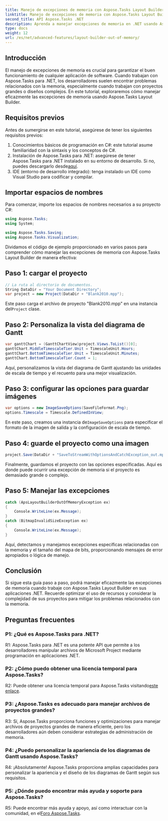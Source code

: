 ```yaml
---
title: Manejo de excepciones de memoria con Aspose.Tasks Layout Builder
linktitle: Manejo de excepciones de memoria con Aspose.Tasks Layout Builder
second_title: API Aspose.Tasks .NET
description: Aprenda a manejar excepciones de memoria en .NET usando Aspose.Tasks Layout Builder de manera eficiente. Guía paso a paso con ejemplos de código.
type: docs
weight: 12
url: /es/net/advanced-features/layout-builder-out-of-memory/
---
```

## Introducción

El manejo de excepciones de memoria es crucial para garantizar el buen funcionamiento de cualquier aplicación de software. Cuando trabajan con Aspose.Tasks para .NET, los desarrolladores suelen encontrar problemas relacionados con la memoria, especialmente cuando trabajan con proyectos grandes o diseños complejos. En este tutorial, exploraremos cómo manejar eficazmente las excepciones de memoria usando Aspose.Tasks Layout Builder.

## Requisitos previos

Antes de sumergirse en este tutorial, asegúrese de tener los siguientes requisitos previos:

1. Conocimientos básicos de programación en C#: este tutorial asume familiaridad con la sintaxis y los conceptos de C#.
2.  Instalación de Aspose.Tasks para .NET: asegúrese de tener Aspose.Tasks para .NET instalado en su entorno de desarrollo. Si no, puedes descargarlo desde[aquí](https://releases.aspose.com/tasks/net/).
3. IDE (entorno de desarrollo integrado): tenga instalado un IDE como Visual Studio para codificar y compilar.

## Importar espacios de nombres

Para comenzar, importe los espacios de nombres necesarios a su proyecto C#:

```csharp
using Aspose.Tasks;
using System;

using Aspose.Tasks.Saving;
using Aspose.Tasks.Visualization;

```

Dividamos el código de ejemplo proporcionado en varios pasos para comprender cómo manejar las excepciones de memoria con Aspose.Tasks Layout Builder de manera efectiva:

## Paso 1: cargar el proyecto

```csharp
// La ruta al directorio de documentos.
String DataDir = "Your Document Directory";
var project = new Project(DataDir + "Blank2010.mpp");
```

 Este paso carga el archivo de proyecto "Blank2010.mpp" en una instancia del`Project` clase.

## Paso 2: Personaliza la vista del diagrama de Gantt

```csharp
var ganttChart = (GanttChartView)project.Views.ToList()[0];
ganttChart.MiddleTimescaleTier.Unit = TimescaleUnit.Hours;
ganttChart.BottomTimescaleTier.Unit = TimescaleUnit.Minutes;
ganttChart.BottomTimescaleTier.Count = 1;
```

Aquí, personalizamos la vista del diagrama de Gantt ajustando las unidades de escala de tiempo y el recuento para una mejor visualización.

## Paso 3: configurar las opciones para guardar imágenes

```csharp
var options = new ImageSaveOptions(SaveFileFormat.Png);
options.Timescale = Timescale.DefinedInView;
```

 En este paso, creamos una instancia de`ImageSaveOptions` para especificar el formato de la imagen de salida y la configuración de escala de tiempo.

## Paso 4: guarde el proyecto como una imagen

```csharp
project.Save(DataDir + "SaveToStreamWithOptionsAndCatchException_out.mpp", options);
```

Finalmente, guardamos el proyecto con las opciones especificadas. Aquí es donde puede ocurrir una excepción de memoria si el proyecto es demasiado grande o complejo.

## Paso 5: Manejar las excepciones

```csharp
catch (ApsLayoutBuilderOutOfMemoryException ex)
{
    Console.WriteLine(ex.Message);
}
catch (BitmapInvalidSizeException ex)
{
    Console.WriteLine(ex.Message);
}
```

Aquí, detectamos y manejamos excepciones específicas relacionadas con la memoria y el tamaño del mapa de bits, proporcionando mensajes de error apropiados o lógica de manejo.

## Conclusión

Si sigue esta guía paso a paso, podrá manejar eficazmente las excepciones de memoria cuando trabaje con Aspose.Tasks Layout Builder en sus aplicaciones .NET. Recuerde optimizar el uso de recursos y considerar la complejidad de sus proyectos para mitigar los problemas relacionados con la memoria.

## Preguntas frecuentes

### P1: ¿Qué es Aspose.Tasks para .NET?

R1: Aspose.Tasks para .NET es una potente API que permite a los desarrolladores manipular archivos de Microsoft Project mediante programación en aplicaciones .NET.

### P2: ¿Cómo puedo obtener una licencia temporal para Aspose.Tasks?

 R2: Puede obtener una licencia temporal para Aspose.Tasks visitando[este enlace](https://purchase.aspose.com/temporary-license/).

### P3: ¿Aspose.Tasks es adecuado para manejar archivos de proyectos grandes?

R3: Sí, Aspose.Tasks proporciona funciones y optimizaciones para manejar archivos de proyectos grandes de manera eficiente, pero los desarrolladores aún deben considerar estrategias de administración de memoria.

### P4: ¿Puedo personalizar la apariencia de los diagramas de Gantt usando Aspose.Tasks?

R4: ¡Absolutamente! Aspose.Tasks proporciona amplias capacidades para personalizar la apariencia y el diseño de los diagramas de Gantt según sus requisitos.

### P5: ¿Dónde puedo encontrar más ayuda y soporte para Aspose.Tasks?

 R5: Puede encontrar más ayuda y apoyo, así como interactuar con la comunidad, en el[Foro Aspose.Tasks](https://forum.aspose.com/c/tasks/15).